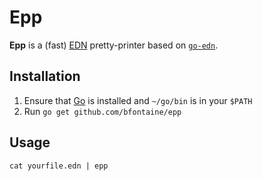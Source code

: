 # Epp

**Epp** is a (fast) [EDN][] pretty-printer based on [`go-edn`][go-edn].

[EDN]: https://github.com/edn-format/edn#edn
[go-edn]: https://github.com/go-edn/edn

## Installation

1. Ensure that [Go](https://golang.org) is installed and `~/go/bin` is in your `$PATH`
2. Run `go get github.com/bfontaine/epp`

## Usage

    cat yourfile.edn | epp


